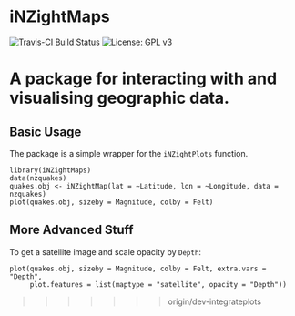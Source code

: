# iNZightMaps

[![Travis-CI Build Status](https://travis-ci.org/iNZightVIT/iNZightMaps.svg?branch=master)](https://travis-ci.org/iNZightVIT/iNZightMaps)
[![License: GPL v3](https://img.shields.io/badge/License-GPL%20v3-blue.svg)](http://www.gnu.org/licenses/gpl-3.0)


A package for interacting with and visualising geographic data.
=======



## Basic Usage

The package is a simple wrapper for the `iNZightPlots` function.

```{r}
library(iNZightMaps)
data(nzquakes)
quakes.obj <- iNZightMap(lat = ~Latitude, lon = ~Longitude, data = nzquakes)
plot(quakes.obj, sizeby = Magnitude, colby = Felt)
```


## More Advanced Stuff

To get a satellite image and scale opacity by `Depth`:

```{r}
plot(quakes.obj, sizeby = Magnitude, colby = Felt, extra.vars = "Depth",
     plot.features = list(maptype = "satellite", opacity = "Depth"))
```
>>>>>>> origin/dev-integrateplots
